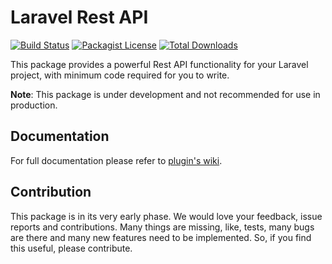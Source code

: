 # Laravel Rest API

[![Build Status](https://travis-ci.org/Froiden/laravel-rest-api.svg)](https://travis-ci.org/Froiden/laravel-rest-api)
[![Packagist License](https://poser.pugx.org/froiden/laravel-rest-api/license.png)]()
[![Total Downloads](https://poser.pugx.org/froiden/laravel-rest-api/d/total.png)](https://packagist.org/packages/froiden/laravel-rest-api)

This package provides a powerful Rest API functionality for your Laravel project, with minimum code required for you to write.

**Note**: This package is under development and not recommended for use in production.

## Documentation
For full documentation please refer to [plugin's wiki](https://github.com/Froiden/laravel-rest-api/wiki).

## Contribution
This package is in its very early phase. We would love your feedback, issue reports and contributions. Many things are missing, like, tests, many bugs are there and many new features need to be implemented. So, if you find this useful, please contribute.
